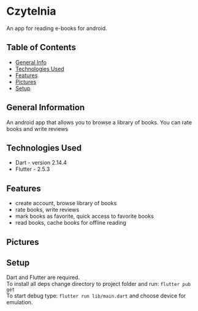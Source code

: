 # Czytelnia

An app for reading e-books for android.

## Table of Contents
* [General Info](#general-information)
* [Technologies Used](#technologies-used)
* [Features](#features)
* [Pictures](#pictures)
* [Setup](#setup)

## General Information

An android app that allows you to browse a library of books.
You can rate books and write reviews  

## Technologies Used

- Dart - version 2.14.4
- Flutter - 2.5.3

## Features

- create account, browse library of books
- rate books, write reviews
- mark books as favorite, quick access to favorite books
- read books, cache books for offline reading

## Pictures



## Setup
Dart and Flutter are required.\
To install all deps change directory to project folder and run: `flutter pub get`\
To start debug type: `flutter run lib/main.dart` and choose device for emulation.
